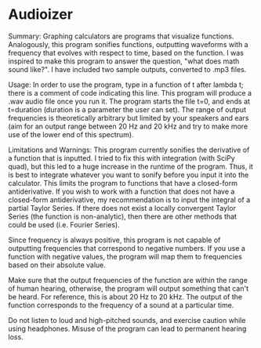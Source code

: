# Audioizer
Summary:
Graphing calculators are programs that visualize functions. Analogously, this program sonifies functions, outputting waveforms with a frequency that evolves with respect to time, based on the function. I was inspired to make this program to answer the question, "what does math sound like?". I have included two sample outputs, converted to .mp3 files. 

Usage:
In order to use the program, type in a function of t after lambda t; there is a comment of code indicating this line. This program will produce a .wav audio file once you run it. The program starts the file t=0, and ends at t=duration (duration is a parameter the user can set). The range of output frequencies is theoretically arbitrary but limited by your speakers and ears (aim for an output range between 20 Hz and 20 kHz and try to make more use of the lower end of this spectrum).

Limitations and Warnings:
This program currently sonifies the derivative of a function that is inputted. I tried to fix this with integration (with SciPy quad), but this led to a huge increase in the runtime of the program. Thus, it is best to integrate whatever you want to sonify before you input it into the calculator. This limits the program to functions that have a closed-form antiderivative. If you wish to work with a function that does not have a closed-form antiderivative, my recommendation is to input the integral of a partial Taylor Series. If there does not exist a locally convergent Taylor Series (the function is non-analytic), then there are other methods that could be used (i.e. Fourier Series). 

Since frequency is always positive, this program is not capable of outputting frequencies that correspond to negative numbers. If you use a function with negative values, the program will map them to frequencies based on their absolute value. 

Make sure that the output frequencies of the function are within the range of human hearing, otherwise, the program will output something that can't be heard. For reference, this is about 20 Hz to 20 kHz. The output of the function corresponds to the frequency of a sound at a particular time.

Do not listen to loud and high-pitched sounds, and exercise caution while using headphones. Misuse of the program can lead to permanent hearing loss.
